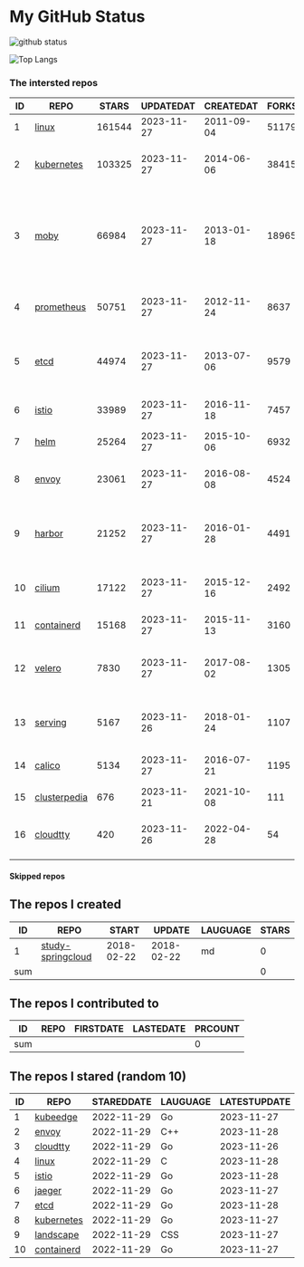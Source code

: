 # My GitHub Status

<img src="https://github-readme-stats-1.yihong0618.vercel.app/api?username=daoqingniu&show_icons=true&&&hide_title=true&count_private=true" alt="github status" />

![Top Langs](https://github-readme-stats-1.yihong0618.vercel.app/api/top-langs/?username=daoqingniu&layout=compact)

<!--START_SECTION:github_repos-->
### The intersted repos
| ID |                              REPO                               | STARS  | UPDATEDAT  | CREATEDAT  | FORKSCOUNT |                                                DESCRIPTIONS                                                |
|----|-----------------------------------------------------------------|--------|------------|------------|------------|------------------------------------------------------------------------------------------------------------|
|  1 | [linux](https://github.com/torvalds/linux)                      | 161544 | 2023-11-27 | 2011-09-04 |      51179 | Linux kernel source tree                                                                                   |
|  2 | [kubernetes](https://github.com/kubernetes/kubernetes)          | 103325 | 2023-11-27 | 2014-06-06 |      38415 | Production-Grade Container Scheduling and Management                                                       |
|  3 | [moby](https://github.com/moby/moby)                            |  66984 | 2023-11-27 | 2013-01-18 |      18965 | The Moby Project - a collaborative project for the container ecosystem to assemble container-based systems |
|  4 | [prometheus](https://github.com/prometheus/prometheus)          |  50751 | 2023-11-27 | 2012-11-24 |       8637 | The Prometheus monitoring system and time series database.                                                 |
|  5 | [etcd](https://github.com/etcd-io/etcd)                         |  44974 | 2023-11-27 | 2013-07-06 |       9579 | Distributed reliable key-value store for the most critical data of a distributed system                    |
|  6 | [istio](https://github.com/istio/istio)                         |  33989 | 2023-11-27 | 2016-11-18 |       7457 | Connect, secure, control, and observe services.                                                            |
|  7 | [helm](https://github.com/helm/helm)                            |  25264 | 2023-11-27 | 2015-10-06 |       6932 | The Kubernetes Package Manager                                                                             |
|  8 | [envoy](https://github.com/envoyproxy/envoy)                    |  23061 | 2023-11-27 | 2016-08-08 |       4524 | Cloud-native high-performance edge/middle/service proxy                                                    |
|  9 | [harbor](https://github.com/goharbor/harbor)                    |  21252 | 2023-11-27 | 2016-01-28 |       4491 | An open source trusted cloud native registry project that stores, signs, and scans content.                |
| 10 | [cilium](https://github.com/cilium/cilium)                      |  17122 | 2023-11-27 | 2015-12-16 |       2492 | eBPF-based Networking, Security, and Observability                                                         |
| 11 | [containerd](https://github.com/containerd/containerd)          |  15168 | 2023-11-27 | 2015-11-13 |       3160 | An open and reliable container runtime                                                                     |
| 12 | [velero](https://github.com/vmware-tanzu/velero)                |   7830 | 2023-11-27 | 2017-08-02 |       1305 | Backup and migrate Kubernetes applications and their persistent volumes                                    |
| 13 | [serving](https://github.com/knative/serving)                   |   5167 | 2023-11-26 | 2018-01-24 |       1107 | Kubernetes-based, scale-to-zero, request-driven compute                                                    |
| 14 | [calico](https://github.com/projectcalico/calico)               |   5134 | 2023-11-27 | 2016-07-21 |       1195 | Cloud native networking and network security                                                               |
| 15 | [clusterpedia](https://github.com/clusterpedia-io/clusterpedia) |    676 | 2023-11-21 | 2021-10-08 |        111 | The Encyclopedia of Kubernetes clusters                                                                    |
| 16 | [cloudtty](https://github.com/cloudtty/cloudtty)                |    420 | 2023-11-26 | 2022-04-28 |         54 | A Friendly Kubernetes CloudShell (Web Terminal) !                                                          |



#### Skipped repos
<!--END_SECTION:github_repos-->

<!--START_SECTION:my_github-->
## The repos I created
| ID  |                                 REPO                                 |   START    |   UPDATE   | LAUGUAGE | STARS |
|-----|----------------------------------------------------------------------|------------|------------|----------|-------|
|   1 | [study-springcloud](https://github.com/daoqingniu/study-springcloud) | 2018-02-22 | 2018-02-22 | md       |     0 |
| sum |                                                                      |            |            |          |     0 |

## The repos I contributed to
| ID  | REPO | FIRSTDATE | LASTEDATE | PRCOUNT |
|-----|------|-----------|-----------|---------|
| sum |      |           |           |       0 |

## The repos I stared (random 10)
| ID |                          REPO                          | STAREDDATE | LAUGUAGE | LATESTUPDATE |
|----|--------------------------------------------------------|------------|----------|--------------|
|  1 | [kubeedge](https://github.com/kubeedge/kubeedge)       | 2022-11-29 | Go       | 2023-11-27   |
|  2 | [envoy](https://github.com/envoyproxy/envoy)           | 2022-11-29 | C++      | 2023-11-28   |
|  3 | [cloudtty](https://github.com/cloudtty/cloudtty)       | 2022-11-29 | Go       | 2023-11-26   |
|  4 | [linux](https://github.com/torvalds/linux)             | 2022-11-29 | C        | 2023-11-28   |
|  5 | [istio](https://github.com/istio/istio)                | 2022-11-29 | Go       | 2023-11-28   |
|  6 | [jaeger](https://github.com/jaegertracing/jaeger)      | 2022-11-29 | Go       | 2023-11-27   |
|  7 | [etcd](https://github.com/etcd-io/etcd)                | 2022-11-29 | Go       | 2023-11-28   |
|  8 | [kubernetes](https://github.com/kubernetes/kubernetes) | 2022-11-29 | Go       | 2023-11-27   |
|  9 | [landscape](https://github.com/cncf/landscape)         | 2022-11-29 | CSS      | 2023-11-27   |
| 10 | [containerd](https://github.com/containerd/containerd) | 2022-11-29 | Go       | 2023-11-27   |

<!--END_SECTION:my_github-->
